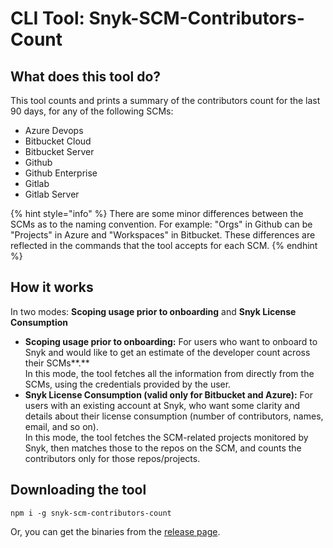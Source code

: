 # CLI Tool: Snyk-SCM-Contributors-Count

## What does this tool do?

This tool counts and prints a summary of the contributors count for the last 90 days, for any of the following SCMs:

* Azure Devops
* Bitbucket Cloud
* Bitbucket Server
* Github
* Github Enterprise
* Gitlab
* Gitlab Server

{% hint style="info" %}
There are some minor differences between the SCMs as to the naming convention. For example: "Orgs" in Github can be "Projects" in Azure and "Workspaces" in Bitbucket. These differences are reflected in the commands that the tool accepts for each SCM.
{% endhint %}

## **How it works**

In two modes: **Scoping usage prior to onboarding** and **Snyk License Consumption**

* **Scoping usage prior to onboarding:** For users who want to onboard to Snyk and would like to get an estimate of the developer count across their SCMs\*\*.\*\*\
  In this mode, the tool fetches all the information from directly from the SCMs, using the credentials provided by the user.
* **Snyk License Consumption (valid only for Bitbucket and Azure):** For users with an existing account at Snyk, who want some clarity and details about their license consumption (number of contributors, names, email, and so on).\
  In this mode, the tool fetches the SCM-related projects monitored by Snyk, then matches those to the repos on the SCM, and counts the contributors only for those repos/projects.

## Downloading the tool

```
npm i -g snyk-scm-contributors-count
```

Or, you can get the binaries from the [release page](https://github.com/snyk-tech-services/snyk-scm-contributors-count/releases).
